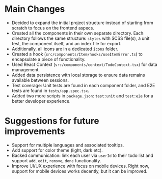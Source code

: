 # Main Changes

- Decided to expand the initial project structure instead of starting from scratch to focus on the frontend aspecs.
- Created all the components in their own separate directory. Each directory follows the same structure: `styles` with SCSS file(s), a unit test, the component itself, and an index file for export.
- Additionally, all icons are in a dedicated `icons` folder.
- Created a hook (`src/components/Item/hooks/useItemError.ts`) to encapsulate a piece of functionality.
- Used React Context (`src/components/context/TodoContext.tsx`) for data management.
- Added data persistence with local storage to ensure data remains available between sessions.
- Test coverage: Unit tests are found in each component folder, and E2E tests are found in `tests/app.spec.tsx`.
- Added two more scripts in `package.json`: `test:unit` and `test:e2e` for a better developer experience.

# Suggestions for future improvements

- Support for multiple languages and associated tooltips.
- Add support for color theme (light, dark etc).
- Backed communication: link each user via `userId` to their todo list and support `add`, `edit`, `remove`, `done` functionality.
- Improve UI/UX experience with focus on mobile devices. Right now, support for mobile devices works decently, but it can be improved.
